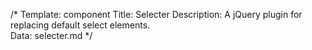 /* 
Template: component 
Title: Selecter 
Description: A jQuery plugin for replacing default select elements.  
Data: selecter.md 
*/